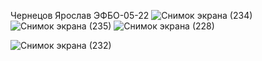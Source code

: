 Чернецов Ярослав ЭФБО-05-22
![Снимок экрана (234)](https://github.com/user-attachments/assets/b74d26f4-b7a4-4a5d-876c-8328572359bd)
![Снимок экрана (235)](https://github.com/user-attachments/assets/803ab0fb-be6e-4ab5-84bf-7cda017eba33)
![Снимок экрана (228)](https://github.com/user-attachments/assets/77b2657b-5574-4503-95e2-a3926ae7f00f)

![Снимок экрана (232)](https://github.com/user-attachments/assets/03545b36-6bad-4c37-a8ac-23feb792b1ac)
